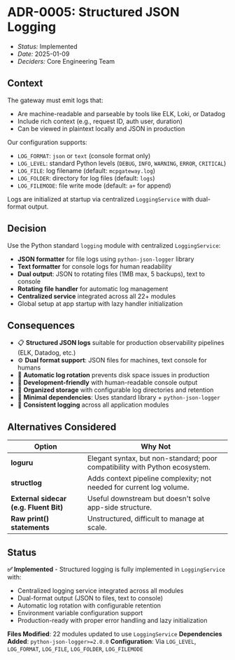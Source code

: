 # ADR-0005: Structured JSON Logging

- *Status:* Implemented
- *Date:* 2025-01-09  
- *Deciders:* Core Engineering Team

## Context

The gateway must emit logs that:

- Are machine-readable and parseable by tools like ELK, Loki, or Datadog
- Include rich context (e.g., request ID, auth user, duration)
- Can be viewed in plaintext locally and JSON in production

Our configuration supports:

- `LOG_FORMAT`: `json` or `text` (console format only)
- `LOG_LEVEL`: standard Python levels (`DEBUG`, `INFO`, `WARNING`, `ERROR`, `CRITICAL`)
- `LOG_FILE`: log filename (default: `mcpgateway.log`)
- `LOG_FOLDER`: directory for log files (default: `logs`)
- `LOG_FILEMODE`: file write mode (default: `a+` for append)

Logs are initialized at startup via centralized `LoggingService` with dual-format output.

## Decision

Use the Python standard `logging` module with centralized `LoggingService`:

- **JSON formatter** for file logs using `python-json-logger` library
- **Text formatter** for console logs for human readability  
- **Dual output**: JSON to rotating files (1MB max, 5 backups), text to console
- **Rotating file handler** for automatic log management
- **Centralized service** integrated across all 22+ modules
- Global setup at app startup with lazy handler initialization

## Consequences

- 📋 **Structured JSON logs** suitable for production observability pipelines (ELK, Datadog, etc.)
- ⚙️ **Dual format support**: JSON files for machines, text console for humans
- 🔄 **Automatic log rotation** prevents disk space issues in production
- 🧪 **Development-friendly** with human-readable console output  
- 📁 **Organized storage** with configurable log directories and retention
- 🧱 **Minimal dependencies**: Uses standard library + `python-json-logger`
- 🎯 **Consistent logging** across all application modules

## Alternatives Considered

| Option | Why Not |
|--------|---------|
| **loguru** | Elegant syntax, but non-standard; poor compatibility with Python ecosystem. |
| **structlog** | Adds context pipeline complexity; not needed for current log volume. |
| **External sidecar (e.g. Fluent Bit)** | Useful downstream but doesn't solve app-side structure. |
| **Raw print() statements** | Unstructured, difficult to manage at scale. |

## Status

**✅ Implemented** - Structured logging is fully implemented in `LoggingService` with:

- Centralized logging service integrated across all modules
- Dual-format output (JSON to files, text to console)  
- Automatic log rotation with configurable retention
- Environment variable configuration support
- Production-ready with proper error handling and lazy initialization

**Files Modified**: 22 modules updated to use `LoggingService`
**Dependencies Added**: `python-json-logger>=2.0.0`
**Configuration**: Via `LOG_LEVEL`, `LOG_FORMAT`, `LOG_FILE`, `LOG_FOLDER`, `LOG_FILEMODE`
